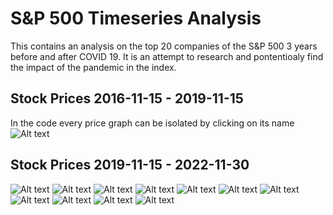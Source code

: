 # S&P 500 Timeseries Analysis
This contains an analysis on the top 20 companies of the S&amp;P 500 3 years before and after COVID 19. It is an attempt to research and pontentioaly find the impact of the pandemic in the index.

## Stock Prices 2016-11-15 - 2019-11-15
In the code every price graph can be isolated by clicking on its name
![Alt text](https://github.com/Kalatz/Sp500_timeseries_covid/blob/main/Plots/1.png)
## Stock Prices 2019-11-15 - 2022-11-30
![Alt text](https://github.com/Kalatz/Sp500_timeseries_covid/blob/main/Plots/2.png)
![Alt text](https://github.com/Kalatz/Sp500_timeseries_covid/blob/main/Plots/3.png)
![Alt text](https://github.com/Kalatz/Sp500_timeseries_covid/blob/main/Plots/4.png)
![Alt text](https://github.com/Kalatz/Sp500_timeseries_covid/blob/main/Plots/5.png)
![Alt text](https://github.com/Kalatz/Sp500_timeseries_covid/blob/main/Plots/6.png)
![Alt text](https://github.com/Kalatz/Sp500_timeseries_covid/blob/main/Plots/7.png)
![Alt text](https://github.com/Kalatz/Sp500_timeseries_covid/blob/main/Plots/8.png)
![Alt text](https://github.com/Kalatz/Sp500_timeseries_covid/blob/main/Plots/9.png)
![Alt text](https://github.com/Kalatz/Sp500_timeseries_covid/blob/main/Plots/10.png)
![Alt text](https://github.com/Kalatz/Sp500_timeseries_covid/blob/main/Plots/11.png)
![Alt text](https://github.com/Kalatz/Sp500_timeseries_covid/blob/main/Plots/12.png)

